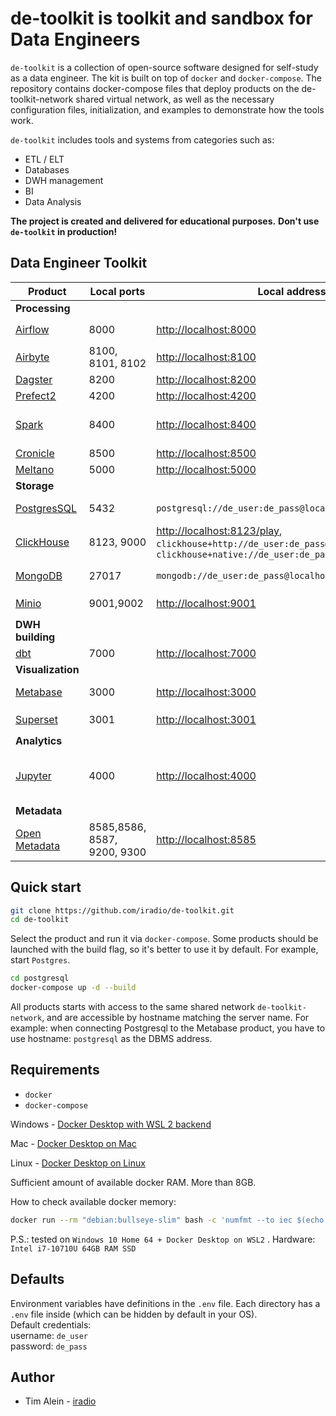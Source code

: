 # de-toolkit is toolkit and sandbox for Data Engineers
`de-toolkit` is a collection of open-source software designed for self-study as a data engineer. The kit is built on top of `docker` and `docker-compose`. 
The repository contains docker-compose files that deploy products on the de-toolkit-network shared virtual network, as well as the necessary configuration files, initialization, and examples to demonstrate how the tools work.

`de-toolkit` includes tools and systems from categories such as:
- ETL / ELT
- Databases
- DWH management
- BI
- Data Analysis

**The project is created and delivered for educational purposes.**
**Don't use `de-toolkit` in production!**

## Data Engineer Toolkit
| Product | Local ports | Local address | Credentials | Internal hostname |
| --- | --- | --- | --- | --- | 
| **Processing** |
| [Airflow](./airflow) | 8000 | [http://localhost:8000](http://localhost:8000) | l: `de_user`, p: `de_pass` | airflow* |
| [Airbyte](./airbyte) | 8100, 8101, 8102 | [http://localhost:8100](http://localhost:8100)|  l: `de_user`, p: `de_pass`  | airbyte* |
| [Dagster](./dagster) | 8200 | [http://localhost:8200](http://localhost:8200)| *no auth* | dagster |
| [Prefect2](./prefect2) | 4200 | [http://localhost:4200](http://localhost:4200) | *no auth* [Docs](https://docs.prefect.io/)  | prefect* |
| [Spark](./spark) | 8400 | [http://localhost:8400](http://localhost:8400) | *no auth* use check [spark/readme.md](./spark/readme.md) | spark, `spark://spark:7077` |
| [Cronicle](./cronicle) | 8500 |  [http://localhost:8500](http://localhost:8500) | l: `admin`, p: `admin`  | cronicle |
| [Meltano](./meltano/) | 5000 | [http://localhost:5000](http://localhost:5000) | *no auth* | meltano* |
| **Storage** |
| [PostgresSQL](./postgresql) | 5432 |  `postgresql://de_user:de_pass@localhost:5432/de` | db: `de`, l: `de_user`, p: `de_pass` | postgresql | 
| [ClickHouse](./clickhouse/) | 8123, 9000 | [http://localhost:8123/play](http://localhost:8123/play), `clickhouse+http://de_user:de_pass@localhost:8123/de`, `clickhouse+native://de_user:de_pass@localhost:9000/de` | db: `de`, l: `de_user`, p: `de_pass` | clickhouse |
| [MongoDB](./mongodb/) | 27017 | `mongodb://de_user:de_pass@localhost:27017/de` | db: `de`, l: `de_user`, p: `de_pass` | mongodb |
| [Minio](./minio/) | 9001,9002 |  [http://localhost:9001](http://localhost:9001) | l: `de_user`, p: `de_password` | minio |
| **DWH building** |
| [dbt](./dbt/) | 7000 | [http://localhost:7000](http://localhost:7000) | *no auth* | dbt* |
| **Visualization** |
| [Metabase](./metabase/) | 3000 | [http://localhost:3000](http://localhost:3000) | *set user on first start* | metabase |  
| [Superset](./superset/) | 3001 | [http://localhost:3001](http://localhost:3001) | l: `de_user`, p: `de_pass` | superset* |
| **Analytics** |
| [Jupyter](./jupyter/) | 4000 |  [http://localhost:4000](http://localhost:4000) | p: `de_pass` [change password instruction](./jupyter/notebooks/change_jypyter_pass.ipynb) | jupyter |
| **Metadata** |
| [Open Metadata](./openmetadata/) | 8585,8586, 8587, 9200, 9300|  [http://localhost:8585](http://localhost:8585) | l: `admin`, p: `admin` | omd-* |

## Quick start
``` bash
git clone https://github.com/iradio/de-toolkit.git
cd de-toolkit
```
Select the product and run it via `docker-compose`.  Some products should be launched with the build flag, so it's better to use it by default. For example, start `Postgres`.
```bash
cd postgresql
docker-compose up -d --build
```

All products starts with access to the same shared network `de-toolkit-network`, and are accessible by hostname matching the server name.
For example: when connecting Postgresql to the Metabase product, you have to use hostname: `postgresql` as the DBMS address.

## Requirements
- `docker`
- `docker-compose`

Windows - [Docker Desktop with WSL 2 backend](https://docs.docker.com/desktop/windows/wsl/)

Mac - [Docker Desktop on Mac](https://docs.docker.com/desktop/install/mac-install/)

Linux - [Docker Desktop on Linux](https://docs.docker.com/desktop/install/linux-install/)

Sufficient amount of available docker RAM. More than 8GB.

How to check available docker memory:
``` bash
docker run --rm "debian:bullseye-slim" bash -c 'numfmt --to iec $(echo $(($(getconf _PHYS_PAGES) * $(getconf PAGE_SIZE))))' 
```
P.S.: tested on `Windows 10 Home 64 + Docker Desktop on WSL2` . Hardware: `Intel i7-10710U 64GB RAM SSD`


## Defaults 
Environment variables have definitions in the `.env` file. Each directory has a `.env` file inside (which can be hidden by default in your OS).  
Default credentials:  
username: `de_user`  
password: `de_pass`  


## Author
- Tim Alein - [iradio](https://github.com/iradio)